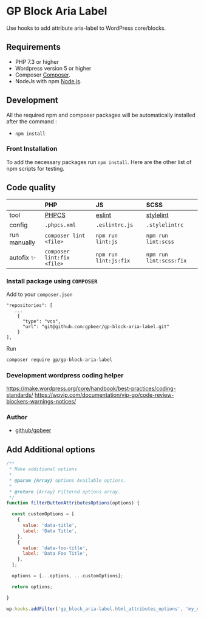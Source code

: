 # GP Block Aria Label

Use hooks to add attribute aria-label to WordPress core/blocks.

## Requirements
* PHP 7.3 or higher
* Wordpress version 5 or higher
* Composer [Composer](https://getcomposer.org/doc/00-intro.md#downloading-the-composer-executable).
* NodeJs with npm [Node.js](https://nodejs.org/).

## Development
All the required npm and composer packages will be automatically installed after the command :
* `npm install`

### Front Installation
To add the necessary packages run `npm install`. Here are the other list of npm scripts for testing.

## Code quality

|  | PHP | JS | SCSS |
| :- | :- | :- | :- |
| tool | [PHPCS](https://github.com/squizlabs/PHP_CodeSniffer) | [eslint](https://eslint.org/) | [stylelint](https://stylelint.io/) |
| config | `.phpcs.xml` | `.eslintrc.js` | `.stylelintrc` |
| run manually | `composer lint <file>` | `npm run lint:js` | `npm run lint:scss` |
| autofix ✨ | `composer lint:fix <file>` | `npm run lint:js:fix` | `npm run lint:scss:fix` |

### Install package using **`COMPOSER`**
Add to your `composer.json`
```
"repositories": [
   ...
    {
      "type": "vcs",
      "url": "git@github.com:gpbeer/gp-block-aria-label.git"
    }
],
```

Run
```bash
composer require gp/gp-block-aria-label
```

### Development wordpress coding helper
https://make.wordpress.org/core/handbook/best-practices/coding-standards/
https://wpvip.com/documentation/vip-go/code-review-blockers-warnings-notices/

### Author

* [github/gpbeer](https://github.com/gpbeer)

## Add Additional options

```JavaScript
/**
 * Make additional options
 *
 * @param {Array} options Available options.
 *
 * @return {Array} Filtered options array.
 */
function filterButtonAttributesOptions(options) {

  const customOptions = [
    {
      value: 'data-title',
      label: 'Data Title',
    },
    {
      value: 'data-foo-title',
      label: 'Data Foo Title',
    },
  ];

  options = [...options, ...customOptions];

  return options;

}

wp.hooks.addFilter('gp_block_aria-label.html_attributes_options', 'my_namespace.html_attributes_options', filterButtonAttributesOptions);
```
